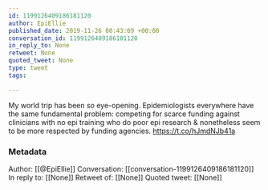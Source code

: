 ```yaml
---
id: 1199126409186181120
author: EpiEllie
published_date: 2019-11-26 00:43:09 +00:00
conversation_id: 1199126409186181120
in_reply_to: None
retweet: None
quoted_tweet: None
type: tweet
tags:

---
```


My world trip has been *so* eye-opening. Epidemiologists everywhere have the same fundamental problem: competing for scarce funding against clinicians with no epi training who do poor epi research &amp; nonetheless seem to be more respected by funding agencies. https://t.co/hJmdNJb41a

### Metadata

Author: [[@EpiEllie]]
Conversation: [[conversation-1199126409186181120]]
In reply to: [[None]]
Retweet of: [[None]]
Quoted tweet: [[None]]
